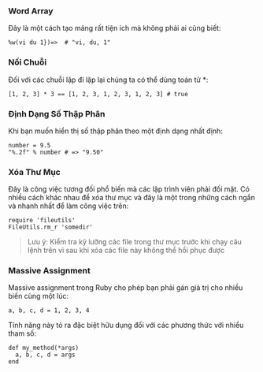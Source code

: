 ### Word Array

Đây là một cách tạo mảng rất tiện ích mà không phải ai cũng biết:

`%w(vi du 1})=>  # "vi, du, 1"`

### Nối Chuỗi
Đối với các chuỗi lặp đi lặp lại chúng ta có thể dùng toán tử *:

`[1, 2, 3] * 3 == [1, 2, 3, 1, 2, 3, 1, 2, 3] # true`

### Định Dạng Số Thập Phân

Khi bạn muốn hiển thị số thập phân theo một định dạng nhất định:

```
number = 9.5
"%.2f" % number # => "9.50"
```

### Xóa Thư Mục

Đây là công việc tương đối phổ biến mà các lập trình viên phải đối mặt. Có nhiều cách khác nhau để xóa thư mục và đây là một trong những cách ngắn và nhanh nhất để làm công việc trên:

```
require 'fileutils'
FileUtils.rm_r 'somedir'
```

> Lưu ý: Kiểm tra kỹ lưỡng các file trong thư mục trước khi chạy câu lệnh trên vì sau khi xóa các file này không thể hồi phục được

### Massive Assignment
Massive assignment trong Ruby cho phép bạn phải gán giá trị cho nhiều biến cùng một lúc:

`a, b, c, d = 1, 2, 3, 4`

Tính năng này tỏ ra đặc biệt hữu dụng đối với các phương thức với nhiều tham số:

```
def my_method(*args)
  a, b, c, d = args
end
```